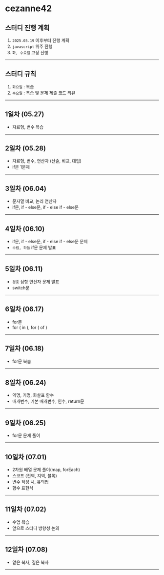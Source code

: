 # cezanne42

## 스터디 진행 계획
1. `2025.05.19` 이후부터 진행 계획
2. `javascript` 위주 진행
3. `화, 수요일` 고정 진행
---
## 스터디 규칙
1. `화요일` : 복습
2. `수요일` : 복습 및 문제 제출 코드 리뷰
---
## 1일차 (05.27)
* 자료형, 변수 복습
---
## 2일차 (05.28)
* 자료형, 변수, 연산자 (산술, 비교, 대입)
* if문 1문제
---
## 3일차 (06.04)
* 문자열 비교, 논리 연산자
* if문, if - else문, if - else if - else문
---
## 4일차 (06.10)
* if문, if - else문, if - else if - else문 문제
* `수림, 하늘` if문 문제 발표
---
## 5일차 (06.11)
* `경호` 삼항 연산자 문제 발표
* switch문
---
## 6일차 (06.17)
* for문
* for ( in ), for ( of )
---
## 7일차 (06.18)
* for문 복습
---
## 8일차 (06.24)
* 익명, 기명, 화살표 함수
* 매개변수, 기본 매개변수, 인수, return문
---
## 9일차 (06.25)
* for문 문제 풀이
---
## 10일차 (07.01)
* 2차원 배열 문제 풀이(map, forEach)
* 스코프 (전역, 지역, 블록)
* 변수 작성 시, 유의법
* 함수 표현식
---
## 11일차 (07.02)
* 수업 복습
* 앞으로 스터디 방향성 논의
---
## 12일차 (07.08)
* 얕은 복사, 깊은 복사
---